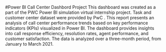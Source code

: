 #Power BI  Call Center Dashbord Project
This dashboard was created as a part of the PWC Power BI simulation virtual internship project. Task and customer center dataset were provided by PwC .
This report presents an analysis of call center performance trends based on key performance indicators (KPIs) visualized in Power BI. The dashboard provides insights into call response efficiency, resolution rates, agent performance, and customer satisfaction. The data is analyzed over a three-month period, from January to March 2021.
